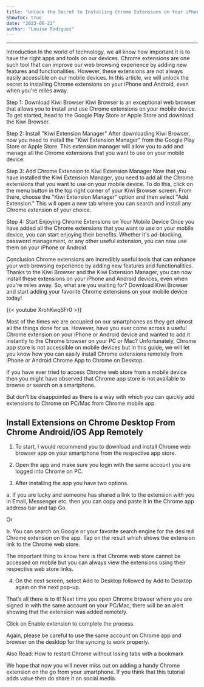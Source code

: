 ```yaml
---
title: "Unlock the Secret to Installing Chrome Extensions on Your iPhone and Android - Even When You're Miles Away!"
ShowToc: true 
date: "2023-06-21"
author: "Louise Rodiguez"
---
```

*****
Introduction
In the world of technology, we all know how important it is to have the right apps and tools on our devices. Chrome extensions are one such tool that can improve our web browsing experience by adding new features and functionalities. However, these extensions are not always easily accessible on our mobile devices. In this article, we will unlock the secret to installing Chrome extensions on your iPhone and Android, even when you're miles away.

Step 1: Download Kiwi Browser
Kiwi Browser is an exceptional web browser that allows you to install and use Chrome extensions on your mobile device. To get started, head to the Google Play Store or Apple Store and download the Kiwi Browser.

Step 2: Install "Kiwi Extension Manager"
After downloading Kiwi Browser, now you need to install the "Kiwi Extension Manager" from the Google Play Store or Apple Store. This extension manager will allow you to add and manage all the Chrome extensions that you want to use on your mobile device.

Step 3: Add Chrome Extension to Kiwi Extension Manager
Now that you have installed the Kiwi Extension Manager, you need to add all the Chrome extensions that you want to use on your mobile device. To do this, click on the menu button in the top right corner of your Kiwi Browser screen. From there, choose the "Kiwi Extension Manager" option and then select "Add Extension." This will open a new tab where you can search and install any Chrome extension of your choice.

Step 4: Start Enjoying Chrome Extensions on Your Mobile Device
Once you have added all the Chrome extensions that you want to use on your mobile device, you can start enjoying their benefits. Whether it's ad-blocking, password management, or any other useful extension, you can now use them on your iPhone or Android.

Conclusion
Chrome extensions are incredibly useful tools that can enhance your web browsing experience by adding new features and functionalities. Thanks to the Kiwi Browser and the Kiwi Extension Manager, you can now install these extensions on your iPhone and Android devices, even when you're miles away. So, what are you waiting for? Download Kiwi Browser and start adding your favorite Chrome extensions on your mobile device today!

{{< youtube XrohKwqSFr0 >}} 



Most of the times we are occupied on our smartphones as they get almost all the things done for us. However, have you ever come across a useful Chrome extension on your iPhone or Android device and wanted to add it instantly to the Chrome browser on your PC or Mac? Unfortunately, Chrome app store is not accessible on mobile devices but in this guide, we will let you know how you can easily install Chrome extensions remotely from iPhone or Android Chrome App to Chrome on Desktop.
 

 
If you have ever tried to access Chrome web store from a mobile device then you might have observed that Chrome app store is not available to browse or search on a smartphone.
 
But don’t be disappointed as there is a way with which you can quickly add extensions to Chrome on PC/Mac from Chrome mobile app.
 
## Install Extensions on Chrome Desktop From Chrome Android/iOS App Remotely
 
1. To start, I would recommend you to download and install Chrome web browser app on your smartphone from the respective app store.
 
2. Open the app and make sure you login with the same account you are logged into Chrome on PC.
 
3. After installing the app you have two options.
 
a. If you are lucky and someone has shared a link to the extension with you in Email, Messenger etc. then you can copy and paste it in the Chrome app address bar and tap Go.
 
Or
 
b. You can search on Google or your favorite search engine for the desired Chrome extension on the app. Tap on the result which shows the extension link to the Chrome web store.
 
The important thing to know here is that Chrome web store cannot be accessed on mobile but you can always view the extensions using their respective web store links.
 
4. On the next screen, select Add to Desktop followed by Add to Desktop again on the next pop-up.
 
That’s all there is to it! Next time you open Chrome browser where you are signed in with the same account on your PC/Mac, there will be an alert showing that the extension was added remotely.
 
Click on Enable extension to complete the process.
 
Again, please be careful to use the same account on Chrome app and browser on the desktop for the syncing to work properly.
 
Also Read: How to restart Chrome without losing tabs with a bookmark
 
We hope that now you will never miss out on adding a handy Chrome extension on the go from your smartphone. If you think that this tutorial adds value then do share it on social media.




